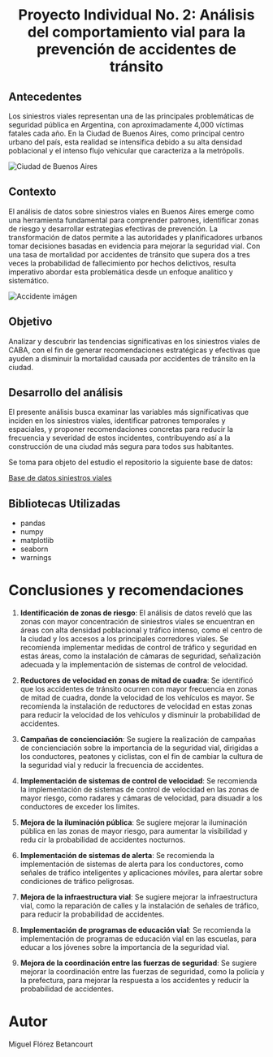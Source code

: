 <h1 align="center">Proyecto Individual No. 2: Análisis del comportamiento vial para la  prevención de accidentes de tránsito </h1>


## Antecedentes

Los siniestros viales representan una de las principales problemáticas de seguridad pública en Argentina, con aproximadamente 4,000 víctimas fatales cada año. En la Ciudad de Buenos Aires, como principal centro urbano del país, esta realidad se intensifica debido a su alta densidad poblacional y el intenso flujo vehicular que caracteriza a la metrópolis.

![Ciudad de Buenos Aires](https://cdn.pixabay.com/photo/2019/06/03/06/00/argentina-4248156_1280.jpg)

## Contexto

El análisis de datos sobre siniestros viales en Buenos Aires emerge como una herramienta fundamental para comprender patrones, identificar zonas de riesgo y desarrollar estrategias efectivas de prevención. La transformación de datos permite a las autoridades y planificadores urbanos tomar decisiones basadas en evidencia para mejorar la seguridad vial.
Con una tasa de mortalidad por accidentes de tránsito que supera dos a tres veces la probabilidad de fallecimiento por hechos delictivos, resulta imperativo abordar esta problemática desde un enfoque analítico y sistemático. 

![Accidente imágen](https://media.istockphoto.com/id/451333971/es/foto/auto-accidente-con-dos-coches-que-implican.jpg?s=1024x1024&w=is&k=20&c=-cKt-Qj3Wob_nazJtxIwP5YY9pE-d-EF3qF5UPnRtP0=)

## Objetivo

Analizar y descubrir las tendencias significativas en los siniestros viales de CABA, con el fin de generar recomendaciones estratégicas y efectivas que ayuden a disminuir la mortalidad causada por accidentes de tránsito en la ciudad.

## Desarrollo del análisis

El presente análisis busca examinar las variables más significativas que inciden en los siniestros viales, identificar patrones temporales y espaciales, y proponer recomendaciones concretas para reducir la frecuencia y severidad de estos incidentes, contribuyendo así a la construcción de una ciudad más segura para todos sus habitantes.

Se toma para objeto del estudio el repositorio la siguiente base de datos:

[Base de datos siniestros viales  ](https://docs.google.com/spreadsheets/d/1nq00jGIZHQ1RLSET43zKnUsMsoFb-pBg/edit#gid=1625530738)


## Bibliotecas Utilizadas

- pandas
- numpy
- matplotlib
- seaborn
- warnings

# Conclusiones y recomendaciones

1. **Identificación de zonas de riesgo**: El análisis de datos reveló que las  zonas con mayor concentración de siniestros viales se encuentran en áreas con alta  densidad poblacional y tráfico intenso, como el centro de la ciudad y los accesos  a los principales corredores viales.  Se recomienda implementar medidas de control  de tráfico y seguridad en estas áreas, como la  instalación de cámaras de seguridad,  señalización adecuada y la implementación de  sistemas de control de velocidad.

2. **Reductores de velocidad en zonas de mitad  de cuadra**: Se identificó que los accidentes de tránsito  ocurren con mayor frecuencia en zonas de mitad de cuadra, donde la  velocidad de los  vehículos es mayor. Se recomienda la instalación de reductores de  velocidad en  estas zonas para reducir la velocidad de los vehículos y disminuir la   probabilidad de accidentes.

3. **Campañas de concienciación**: Se sugiere la realización de campañas  de concienciación  sobre la importancia de la seguridad vial, dirigidas a los   conductores, peatones y ciclistas, con el fin de cambiar la cultura de  la seguridad  vial y reducir la frecuencia de accidentes.

4. **Implementación de sistemas de control de velocidad**: Se recomienda la  implementación de sistemas de  control de velocidad en las zonas de mayor  riesgo,  como radares y cámaras  de velocidad, para disuadir a los conductores de  exceder  los límites.

5. **Mejora de la iluminación pública**: Se sugiere mejorar la iluminación  pública en  las zonas de mayor riesgo,  para aumentar la visibilidad y redu cir  la  probabilidad de accidentes nocturnos.

6. **Implementación de sistemas de alerta**: Se recomienda la implementación de  sistemas de  alerta  para los conductores,  como señales de tráfico  inteligentes y   aplicaciones móviles,  para  alertar sobre condiciones de tráfico  peligrosas.

7. **Mejora de la infraestructura vial**: Se sugiere mejorar la infraestructura   vial,  como la  reparación de calles y la instalación de  señales  de tráfico,  para  reducir la probabilidad de accidentes.

8. **Implementación de programas de educación vial**: Se recomienda la  implementación de   programas de educación vial en las escuelas,  para  educar a los   jóvenes sobre la importancia de la seguridad vial.

9.  **Mejora de la coordinación entre las fuerzas de seguridad**: Se sugiere mejorar la  coordinación entre las fuerzas de seguridad,  como la policía y la   prefectura,  para  mejorar la respuesta a los accidentes y reducir la  probabilidad  de  accidentes.

# Autor

Miguel Flórez Betancourt
